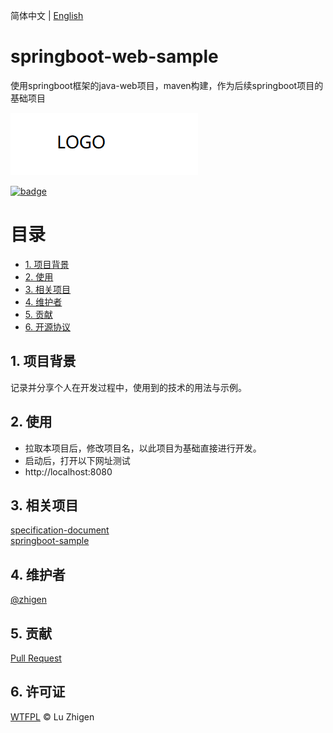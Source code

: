 简体中文 | [English](/README.en-US.md)

# springboot-web-sample
使用springboot框架的java-web项目，maven构建，作为后续springboot项目的基础项目

![logo](https://raw.githubusercontent.com/zhigen/specification-document/master/static/logo.png "logo tip")

[![badge](https://img.shields.io/badge/license-WTFPL-blue)](http://www.wtfpl.net/)

# 目录
* [1. 项目背景](#1)
* [2. 使用](#2)
* [3. 相关项目](#3)
* [4. 维护者](#4)
* [5. 贡献](#5)
* [6. 开源协议](#6)

<a id="1"></a>
## 1. 项目背景
记录并分享个人在开发过程中，使用到的技术的用法与示例。

<a id="2"></a>
## 2. 使用
* 拉取本项目后，修改项目名，以此项目为基础直接进行开发。
* 启动后，打开以下网址测试
* http://localhost:8080

<a id="3"></a>
## 3. 相关项目
[specification-document](https://github.com/zhigen/specification-document)<br/>
[springboot-sample](https://github.com/zhigen/springboot-sample)<br/>

<a id="4"></a>
## 4. 维护者
[@zhigen](https://github.com/zhigen)

<a id="5"></a>
## 5. 贡献
[Pull Request](https://github.com/zhigen/springboot-web-sample/pulls)

<a id="6"></a>
## 6. 许可证
[WTFPL](/LICENSE) © Lu Zhigen